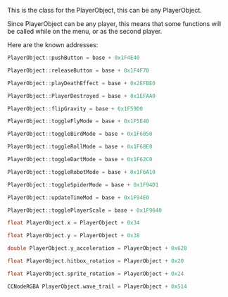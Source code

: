 This is the class for the PlayerObject, this can be any PlayerObject.

Since PlayerObject can be any player, this means that some functions will be called while on the menu, or as the second player.

Here are the known addresses:

```cpp
PlayerObject::pushButton = base + 0x1F4E40

PlayerObject::releaseButton = base + 0x1F4F70

PlayerObject::playDeathEffect = base + 0x2EFBE0

PlayerObject::PlayerDestroyed = base + 0x1EFAA0

PlayerObject::flipGravity = base + 0x1F59D0

PlayerObject::toggleFlyMode = base + 0x1F5E40

PlayerObject::toggleBirdMode = base + 0x1F6050 

PlayerObject::toggleRollMode = base + 0x1F68E0 

PlayerObject::toggleDartMode = base + 0x1F62C0 

PlayerObject::toggleRobotMode = base + 0x1F6A10 

PlayerObject::toggleSpiderMode = base + 0x1F94D1 

PlayerObject::updateTimeMod = base + 0x1F94E0 

PlayerObject::togglePlayerScale = base + 0x1F9640 

float PlayerObject.x = PlayerObject + 0x34

float PlayerObject.y = PlayerObject + 0x38

double PlayerObject.y_acceleration = PlayerObject + 0x628

float PlayerObject.hitbox_rotation = PlayerObject + 0x20

float PlayerObject.sprite_rotation = PlayerObject + 0x24

CCNodeRGBA PlayerObject.wave_trail = PlayerObject + 0x514
```
